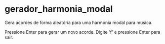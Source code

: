 # gerador_harmonia_modal
Gera acordes de forma aleatória para uma harmonia modal para musica.

Pressione Enter para gerar um novo acorde.
Digite 'f' e pressione Enter para sair.
